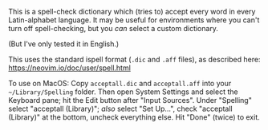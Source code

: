 
This is a spell-check dictionary which (tries to) accept every word in
every Latin-alphabet language. It may be useful for environments where
you can't turn off spell-checking, but you *can* select a custom
dictionary.

(But I've only tested it in English.)

This uses the standard ispell format (`.dic` and `.aff` files),
as described here: https://neovim.io/doc/user/spell.html

To use on MacOS: Copy `acceptall.dic` and `acceptall.aff` into your
`~/Library/Spelling` folder. Then open System Settings and select
the Keyboard pane; hit the Edit button after "Input Sources".
Under "Spelling" select "acceptall (Library)"; *also* select
"Set Up...", check "acceptall (Library)" at the bottom, uncheck
everything else. Hit "Done" (twice) to exit.
